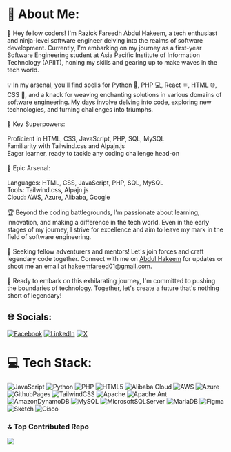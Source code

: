 # 💫 About Me:
🚀 Hey fellow coders! I'm Razick Fareedh Abdul Hakeem, a tech enthusiast and ninja-level software engineer delving into the realms of software development. Currently, I'm embarking on my journey as a first-year Software Engineering student at Asia Pacific Institute of Information Technology (APIIT), honing my skills and gearing up to make waves in the tech world.<br><br>💡 In my arsenal, you'll find spells for Python 🐍, PHP 💻, React ⚛️, HTML 🌐, CSS 🎨, and a knack for weaving enchanting solutions in various domains of software engineering. My days involve delving into code, exploring new technologies, and turning challenges into triumphs.<br><br>🌟 Key Superpowers:<br><br>Proficient in HTML, CSS, JavaScript, PHP, SQL, MySQL<br>Familiarity with Tailwind.css and Alpajn.js<br>Eager learner, ready to tackle any coding challenge head-on<br>  
🔧 Epic Arsenal:<br><br>Languages: HTML, CSS, JavaScript, PHP, SQL, MySQL<br>Tools: Tailwind.css, Alpajn.js<br>Cloud: AWS, Azure, Alibaba, Google<br><br>🏆 Beyond the coding battlegrounds, I'm passionate about learning, innovation, and making a difference in the tech world. Even in the early stages of my journey, I strive for excellence and aim to leave my mark in the field of software engineering.<br><br>🤝 Seeking fellow adventurers and mentors! Let's join forces and craft legendary code together. Connect with me on <a href="https://www.linkedin.com/in/abdul-hakeem-0168481b6?utm_source=share&utm_campaign=share_via&utm_content=profile&utm_medium=ios_app">Abdul Hakeem</a>
 for updates or shoot me an email at hakeemfareed01@gmail.com.<br><br>🚀 Ready to embark on this exhilarating journey, I'm committed to pushing the boundaries of technology. Together, let's create a future that's nothing short of legendary!


## 🌐 Socials:
[![Facebook](https://img.shields.io/badge/Facebook-%231877F2.svg?logo=Facebook&logoColor=white)](https://facebook.com/hakeemabdum) [![LinkedIn](https://img.shields.io/badge/LinkedIn-%230077B5.svg?logo=linkedin&logoColor=white)](https://linkedin.com/in/abdul-hakeem-0168481b6) [![X](https://img.shields.io/badge/X-black.svg?logo=X&logoColor=white)](https://x.com/Hakeemabdul64) 

# 💻 Tech Stack:
![JavaScript](https://img.shields.io/badge/javascript-%23323330.svg?style=plastic&logo=javascript&logoColor=%23F7DF1E) ![Python](https://img.shields.io/badge/python-3670A0?style=plastic&logo=python&logoColor=ffdd54) ![PHP](https://img.shields.io/badge/php-%23777BB4.svg?style=plastic&logo=php&logoColor=white) ![HTML5](https://img.shields.io/badge/html5-%23E34F26.svg?style=plastic&logo=html5&logoColor=white) ![Alibaba Cloud](https://img.shields.io/badge/AlibabaCloud-%23FF6701.svg?style=plastic&logo=alibabacloud&logoColor=white) ![AWS](https://img.shields.io/badge/AWS-%23FF9900.svg?style=plastic&logo=amazon-aws&logoColor=white) ![Azure](https://img.shields.io/badge/azure-%230072C6.svg?style=plastic&logo=microsoftazure&logoColor=white) ![GithubPages](https://img.shields.io/badge/github%20pages-121013?style=plastic&logo=github&logoColor=white) ![TailwindCSS](https://img.shields.io/badge/tailwindcss-%2338B2AC.svg?style=plastic&logo=tailwind-css&logoColor=white) ![Apache](https://img.shields.io/badge/apache-%23D42029.svg?style=plastic&logo=apache&logoColor=white) ![Apache Ant](https://img.shields.io/badge/Apache%20Ant-A81C7D?style=plastic&logo=Apache%20Ant&logoColor=white) ![AmazonDynamoDB](https://img.shields.io/badge/Amazon%20DynamoDB-4053D6?style=plastic&logo=Amazon%20DynamoDB&logoColor=white) ![MySQL](https://img.shields.io/badge/mysql-%2300000f.svg?style=plastic&logo=mysql&logoColor=white) ![MicrosoftSQLServer](https://img.shields.io/badge/Microsoft%20SQL%20Server-CC2927?style=plastic&logo=microsoft%20sql%20server&logoColor=white) ![MariaDB](https://img.shields.io/badge/MariaDB-003545?style=plastic&logo=mariadb&logoColor=white) ![Figma](https://img.shields.io/badge/figma-%23F24E1E.svg?style=plastic&logo=figma&logoColor=white) ![Sketch](https://img.shields.io/badge/Sketch-FFB387?style=plastic&logo=sketch&logoColor=black) ![Cisco](https://img.shields.io/badge/cisco-%23049fd9.svg?style=plastic&logo=cisco&logoColor=black)


### 🔝 Top Contributed Repo
![](https://github-contributor-stats.vercel.app/api?username=ABD-HAKEEM&limit=5&theme=onedark&combine_all_yearly_contributions=true)

<!-- Proudly created with GPRM ( https://gprm.itsvg.in ) -->

